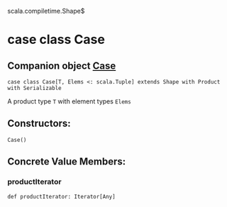 scala.compiletime.Shape$
# case class Case

## Companion object <a href="./Case$.md">Case</a>

<pre><code class="language-scala" >case class Case[T, Elems <: scala.Tuple] extends Shape with Product with Serializable</pre></code>
A product type `T` with element types `Elems`

## Constructors:
<pre><code class="language-scala" >Case()</pre></code>

## Concrete Value Members:
### productIterator
<pre><code class="language-scala" >def productIterator: Iterator[Any]</pre></code>

